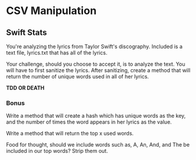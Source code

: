 # CSV Manipulation

## Swift Stats

You're analyzing the lyrics from Taylor Swift's discography. Included is a text file, lyrics.txt that has all of the
lyrics. 

Your challenge, should you choose to accept it, is to analyze the text. You will have to first sanitize the lyrics.
After sanitizing, create a method that will return the number of unique words used in all of her lyrics.

**TDD OR DEATH**

### Bonus
Write a method that will create a hash which has unique words as the key, and the number of times the word appears 
in her lyrics as the value.


Write a method that will return the top x used words.

Food for thought, should we include words such as, A, An, And, and The be included in our top words? Strip them out.
